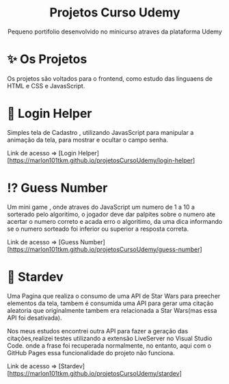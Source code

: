 <h1 align="center">Projetos Curso Udemy</h1>

<p align="center">Pequeno portifolio desenvolvido no minicurso atraves da plataforma Udemy</p>

:sparkles: Os Projetos
================
Os projetos são voltados para o frontend, como estudo das linguaens de HTML e CSS e JavasScript.

:memo: Login Helper
=================

Simples tela de Cadastro , utilizando JavasScript para manipular a animação da tela, para mostrar e ocultar o campo senha.

Link de acesso => [Login Helper][https://marlon101tkm.github.io/projetosCursoUdemy/login-helper]

:interrobang: Guess Number
=================
Um mini game , onde atraves do JavaScript um numero de 1 a 10 a sorterado pelo algoritimo, o jogador deve dar palpites sobre o numero ate acertar o numero correto
e acada erro o algoritimo, da uma dica informando se o numero sorteado foi inferior ou superior a resposta correta.

Link de acesso => [Guess Number][https://marlon101tkm.github.io/projetosCursoUdemy/guess-number]

:stars: Stardev
=================

Uma Pagina que realiza o consumo de uma API de Star Wars para preecher elementos da tela, tambem é consumida uma API para gerar uma citação
aleatoria que originalmente tambem  era relacionada a Star Wars(mas essa API foi desativada).

Nos meus estudos encontrei outra API para fazer a geração das citações,realizei testes utilizando a extensão LiveServer no Visual Studio Code.
onde a frase foi recuperada normalmente, no entanto, aqui com o GitHub Pages essa funcionalidade do projeto não funciona.

Link de acesso => [Stardev][https://marlon101tkm.github.io/projetosCursoUdemy/stardev]
